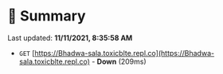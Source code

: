 # 📖 Summary
Last updated: **11/11/2021, 8:35:58 AM**

- `GET` [https://Bhadwa-sala.toxicblte.repl.co](https://Bhadwa-sala.toxicblte.repl.co) - **Down** (209ms)
